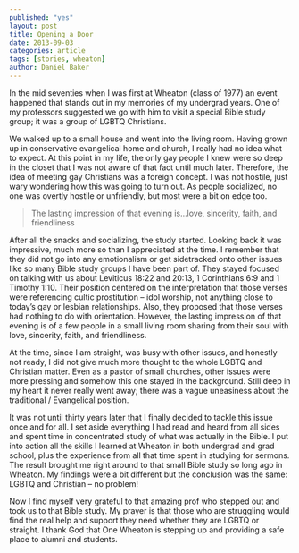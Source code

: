```yaml
---
published: "yes"
layout: post
title: Opening a Door
date: 2013-09-03
categories: article
tags: [stories, wheaton]
author: Daniel Baker
---
```


In the mid seventies when I was first at Wheaton (class of 1977) an event happened that stands out in my memories of my undergrad years.  One of my professors suggested we go with him to visit a special Bible study group; it was a group of LGBTQ Christians.

We walked up to a small house and went into the living room. Having grown up in conservative evangelical home and church, I really had no idea what to expect. At this point in my life, the only gay people I knew were so deep in the closet that I was not aware of that fact until much later.  Therefore, the idea of meeting gay Christians was a foreign concept.  I was not hostile, just wary wondering how this was going to turn out.  As people socialized, no one was overtly hostile or unfriendly, but most were a bit on edge too.

> The lasting impression of that evening is…love, sincerity, faith, and friendliness

After all the snacks and socializing, the study started.  Looking back it was impressive, much more so than I appreciated at the time.  I remember that they did not go into any emotionalism or get sidetracked onto other issues like so many Bible study groups I have been part of.  They stayed focused on talking with us about Leviticus 18:22 and 20:13, 1 Corinthians 6:9 and 1 Timothy 1:10.  Their position centered on the interpretation that those verses were referencing cultic prostitution – idol worship, not anything close to today’s gay or lesbian relationships.  Also, they proposed that those verses had nothing to do with orientation.  However, the lasting impression of that evening is of a few people in a small living room sharing from their soul with love, sincerity, faith, and friendliness.

At the time, since I am straight, was busy with other issues, and honestly not ready, I did not give much more thought to the whole LGBTQ and Christian matter.  Even as a pastor of small churches, other issues were more pressing and somehow this one stayed in the background.  Still deep in my heart it never really went away; there was a vague uneasiness about the traditional / Evangelical position.

It was not until thirty years later that I finally decided to tackle this issue once and for all.  I set aside everything I had read and heard from all sides and spent time in concentrated study of what was actually in the Bible.  I put into action all the skills I learned at Wheaton in both undergrad and grad school, plus the experience from all that time spent in studying for sermons. The result brought me right around to that small Bible study so long ago in Wheaton. My findings were a bit different but the conclusion was the same: LGBTQ and Christian – no problem!

Now I find myself very grateful to that amazing prof who stepped out and took us to that Bible study.  My prayer is that those who are struggling would find the real help and support they need whether they are LGBTQ or straight.  I thank God that One Wheaton is stepping up and providing a safe place to alumni and students.
